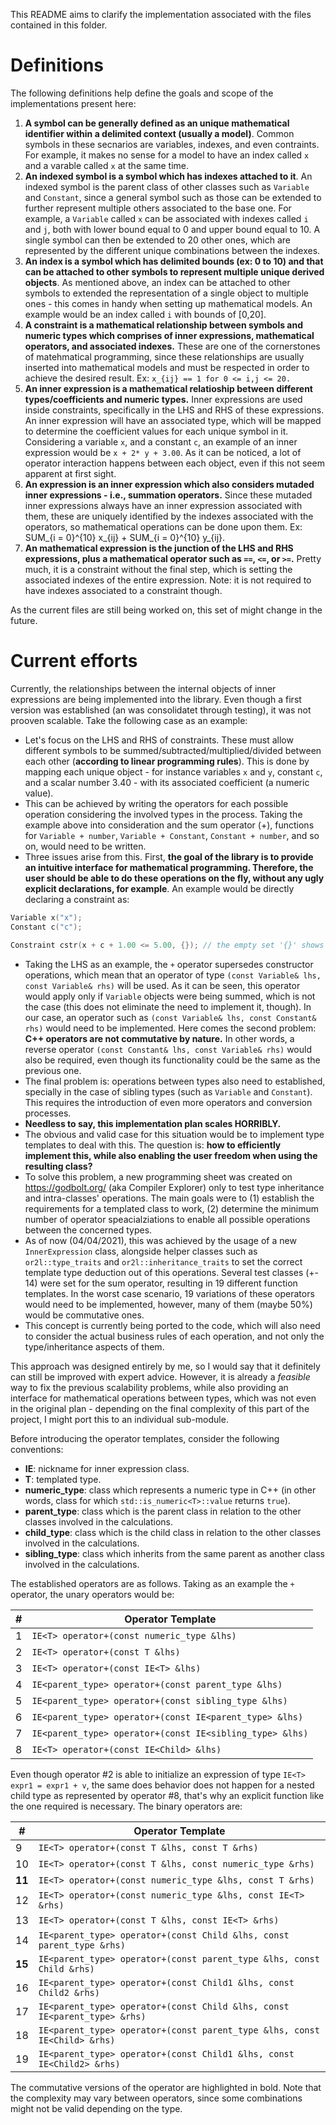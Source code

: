 This README aims to clarify the implementation associated with the files contained in this folder.

# Definitions

The following definitions help define the goals and scope of the implementations present here:

1. **A symbol can be generally defined as an unique mathematical identifier within a delimited context (usually a model)**. Common symbols in these secnarios are variables, indexes, and even contraints. For example, it makes no sense for a model to have an index called `x` and a varable called `x` at the same time.
1. **An indexed symbol is a symbol which has indexes attached to it**. An indexed symbol is the parent class of other classes such as `Variable` and `Constant`, since a general symbol such as those can be extended to further represent multiple others associated to the base one. For example, a `Variable` called `x` can be associated with indexes called `i` and `j`, both with lower bound equal to 0 and upper bound equal to 10. A single symbol can then be extended to 20 other ones, which are represented by the different unique combinations between the indexes.
1. **An index is a symbol which has delimited bounds (ex: 0 to 10) and that can be attached to other symbols to represent multiple unique derived objects**. As mentioned above, an index can be attached to other symbols to extended the representation of a single object to multiple ones - this comes in handy when setting up mathematical models. An example would be an index called `i` with bounds of [0,20].
1. **A constraint is a mathematical relationship between symbols and numeric types which comprises of inner expressions, mathematical operators, and associated indexes.** These are one of the cornerstones of matehmatical programming, since these relationships are usually inserted into mathematical models and must be respected in order to achieve the desired result. Ex: `x_{ij} == 1 for 0 <= i,j <= 20.`  
1. **An inner expression is a mathematical relatioship between different types/coefficients and numeric types.** Inner expressions are used inside constraints, specifically in the LHS and RHS of these expressions. An inner expression will have an associated type, which will be mapped to determine the coefficient values for each unique symbol in it. Considering a variable `x`, and a constant `c`, an example of an inner expression would be `x + 2* y + 3.00`. As it can be noticed, a lot of operator interaction happens between each object, even if this not seem apparent at first sight.
1. **An expression is an inner expression which also considers mutaded inner expressions - i.e., summation operators.** Since these mutaded inner expressions always have an inner expression associated with them, these are uniquely identified by the indexes associated with the operators, so mathematical operations can be done upon them. Ex: SUM_{i = 0}^{10} x_{ij} + SUM_{i = 0}^{10} y_{ij}.
1. **An mathematical expression is the junction of the LHS and RHS expressions, plus a mathematical operator such as `==`, `<=`, or `>=`.** Pretty much, it is a constraint without the final step, which is setting the associated indexes of the entire expression. Note: it is not required to have indexes associated to a constraint though.

As the current files are still being worked on, this set of might change in the future.

# Current efforts

Currently, the relationships between the internal objects of inner expressions are being implemented into the library. Even though a first version was established (an was consolidatet through testing), it was not prooven scalable. Take the following case as an example:

* Let's focus on the LHS and RHS of constraints. These must allow different symbols to be summed/subtracted/multiplied/divided between each other (**according to linear programming rules**). This is done by mapping each unique object - for instance variables `x` and `y`, constant `c`, and a scalar number 3.40 - with its associated coefficient (a numeric value).
* This can be achieved by writing the operators for each possible operation considering the involved types in the process. Taking the example above into consideration and the sum operator (+), functions for `Variable + number`, `Variable + Constant`, `Constant + number`, and so on, would need to be written.
* Three issues arise from this. First, **the goal of the library is to provide an intuitive interface for mathematical programming. Therefore, the user should be able to do these operations on the fly, without any ugly explicit declarations, for example**. An example would be directly declaring a constraint as: 

```C++
Variable x("x");
Constant c("c");

Constraint cstr(x + c + 1.00 <= 5.00, {}); // the empty set '{}' shows that no indexes will be considered during the constraint expasion
```

* Taking the LHS as an example, the `+` operator supersedes constructor operations, which mean that an operator of type `(const Variable& lhs, const Variable& rhs)` will be used. As it can be seen, this operator would apply only if `Variable` objects were being summed, which is not the case (this does not eliminate the need to implement it, though). In our case, an operator such as `(const Variable& lhs, const Constant& rhs)` would need to be implemented. Here comes the second problem: **C++ operators are not commutative by nature.** In other words, a reverse operator `(const Constant& lhs, const Variable& rhs)` would also be required, even though its functionality could be the same as the previous one.
* The final problem is: operations between types also need to established, specially in the case of sibling types (such as `Variable` and `Constant`). This requires the introduction of even more operators and conversion processes.
* **Needless to say, this implementation plan scales HORRIBLY.**
* The obvious and valid case for this situation would be to implement type templates to deal with this. The question is: **how to efficiently implement this, while also enabling the user freedom when using the resulting class?**
* To solve this problem, a new programming sheet was created on https://godbolt.org/ (aka Compiler Explorer) only to test type inheritance and intra-classes' operations. The main goals were to (1) establish the requirements for a templated class to work, (2) determine the minimum number of operator speacialziations to enable all possible operations between the concerned types.
* As of now (04/04/2021), this was achieved by the usage of a new `InnerExpression` class, alongside helper classes such as `or2l::type_traits` and `or2l::inheritance_traits` to set the correct template type deduction out of this operations. Several test classes (+- 14) were set for the sum operator, resulting in 19 different function templates. In the worst case scenario, 19 variations of these operators would need to be implemented, however, many of them (maybe 50%) would be commutative ones.
* This concept is currently being ported to the code, which will also need to consider the actual business rules of each operation, and not only the type/inheritance aspects of them.

This approach was designed entirely by me, so I would say that it definitely can still be improved with expert advice. However, it is already a *feasible* way to fix the previous scalability problems, while also providing an interface for mathematical operations between types, which was not even in the original plan - depending on the final complexity of this part of the project, I might port this to an individual sub-module.

Before introducing the operator templates, consider the following conventions:

* **IE**: nickname for inner expression class.
* **T**: templated type.
* **numeric_type**: class which represents a numeric type in C++ (in other words, class for which `std::is_numeric<T>::value` returns `true`).
* **parent_type**: class which is the parent class in relation to the other classes involved in the calculations.
* **child_type**: class which is the child class in relation to the other classes involved in the calculations.
* **sibling_type**: class which inherits from the same parent as another class involved in the calculations.


The established operators are as follows. Taking as an example the `+` operator, the unary operators would be:

|#|Operator Template|
|---|---|
|1|`IE<T> operator+(const numeric_type &lhs)`|
|2|`IE<T> operator+(const T &lhs)`|
|3|`IE<T> operator+(const IE<T> &lhs)`|
|4|`IE<parent_type> operator+(const parent_type &lhs)`|
|5|`IE<parent_type> operator+(const sibling_type &lhs)`|
|6|`IE<parent_type> operator+(const IE<parent_type> &lhs)`|
|7|`IE<parent_type> operator+(const IE<sibling_type> &lhs)`|
|8|`IE<T> operator+(const IE<Child> &lhs)`|

Even though operator #2 is able to initialize an expression of type `IE<T> expr1 = expr1 + v`, the same does behavior does not happen for a nested child type as represented by operator #8, that's why an explicit function like the one required is necessary.
The binary operators are:

|#|Operator Template|
|---|---|
|9|`IE<T> operator+(const T &lhs, const T &rhs)`|
|10|`IE<T> operator+(const T &lhs, const numeric_type &rhs)`|
|**11**|`IE<T> operator+(const numeric_type &lhs, const T &rhs)`|
|12|`IE<T> operator+(const numeric_type &lhs, const IE<T> &rhs)`|
|13|`IE<T> operator+(const T &lhs, const IE<T> &rhs)`|
|14|`IE<parent_type> operator+(const Child &lhs, const parent_type &rhs)`|
|**15**|`IE<parent_type> operator+(const parent_type &lhs, const Child &rhs)`|
|16|`IE<parent_type> operator+(const Child1 &lhs, const Child2 &rhs)`|
|17|`IE<parent_type> operator+(const Child &lhs, const IE<parent_type> &rhs)`|
|18|`IE<parent_type> operator+(const parent_type &lhs, const IE<Child> &rhs)`|
|19|`IE<parent_type> operator+(const Child1 &lhs, const IE<Child2> &rhs)`|

The commutative versions of the operator are highlighted in bold. Note that the complexity may vary between operators, since some combinations might not be valid depending on the type.
